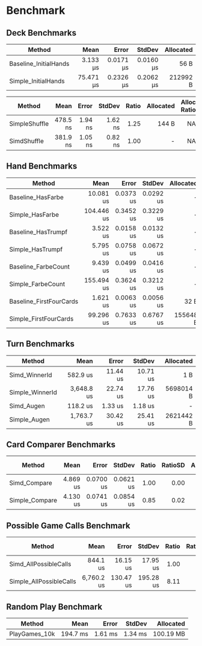 
# Benchmark

## Deck Benchmarks

|                Method |      Mean |     Error |    StdDev | Allocated |
|---------------------- |----------:|----------:|----------:|----------:|
| Baseline_InitialHands |  3.133 μs | 0.0171 μs | 0.0160 μs |      56 B |
|   Simple_InitialHands | 75.471 μs | 0.2326 μs | 0.2062 μs |  212992 B |

|        Method |     Mean |   Error |  StdDev | Ratio | Allocated | Alloc Ratio |
|-------------- |---------:|--------:|--------:|------:|----------:|------------:|
| SimpleShuffle | 478.5 ns | 1.94 ns | 1.62 ns |  1.25 |     144 B |          NA |
|   SimdShuffle | 381.9 ns | 1.05 ns | 0.82 ns |  1.00 |         - |          NA |

## Hand Benchmarks

|                  Method |       Mean |     Error |    StdDev | Allocated |
|------------------------ |-----------:|----------:|----------:|----------:|
|       Baseline_HasFarbe |  10.081 us | 0.0373 us | 0.0292 us |         - |
|         Simple_HasFarbe | 104.446 us | 0.3452 us | 0.3229 us |         - |
|      Baseline_HasTrumpf |   3.522 us | 0.0158 us | 0.0132 us |         - |
|        Simple_HasTrumpf |   5.795 us | 0.0758 us | 0.0672 us |         - |
|     Baseline_FarbeCount |   9.439 us | 0.0499 us | 0.0416 us |         - |
|       Simple_FarbeCount | 155.494 us | 0.3624 us | 0.3212 us |         - |
| Baseline_FirstFourCards |   1.621 us | 0.0063 us | 0.0056 us |      32 B |
|   Simple_FirstFourCards |  99.296 us | 0.7633 us | 0.6767 us |  155648 B |

## Turn Benchmarks

|          Method |       Mean |    Error |   StdDev | Allocated |
|---------------- |-----------:|---------:|---------:|----------:|
|   Simd_WinnerId |   582.9 us | 11.44 us | 10.71 us |       1 B |
| Simple_WinnerId | 3,648.8 us | 22.74 us | 17.76 us | 5698014 B |
|      Simd_Augen |   118.2 us |  1.33 us |  1.18 us |         - |
|    Simple_Augen | 1,763.7 us | 30.42 us | 25.41 us | 2621442 B |

## Card Comparer Benchmarks

|         Method |     Mean |     Error |    StdDev | Ratio | RatioSD | Allocated | Alloc Ratio |
|--------------- |---------:|----------:|----------:|------:|--------:|----------:|------------:|
|   Simd_Compare | 4.869 us | 0.0700 us | 0.0621 us |  1.00 |    0.00 |         - |          NA |
| Simple_Compare | 4.130 us | 0.0741 us | 0.0854 us |  0.85 |    0.02 |         - |          NA |

## Possible Game Calls Benchmark

|                  Method |       Mean |     Error |    StdDev | Ratio | RatioSD |  Allocated | Alloc Ratio |
|------------------------ |-----------:|----------:|----------:|------:|--------:|-----------:|------------:|
|   Simd_AllPossibleCalls |   844.1 us |  16.15 us |  17.95 us |  1.00 |    0.00 |  468.74 KB |        1.00 |
| Simple_AllPossibleCalls | 6,760.2 us | 130.47 us | 195.28 us |  8.11 |    0.37 | 9132.47 KB |       19.48 |

## Random Play Benchmark

|        Method |     Mean |   Error |  StdDev | Allocated |
|-------------- |---------:|--------:|--------:|----------:|
| PlayGames_10k | 194.7 ms | 1.61 ms | 1.34 ms | 100.19 MB |
